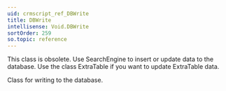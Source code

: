 ```yaml
---
uid: crmscript_ref_DBWrite
title: DBWrite
intellisense: Void.DBWrite
sortOrder: 259
so.topic: reference
---
```



This class is obsolete. Use SearchEngine to insert or update data to the database. Use the class ExtraTable if you want to update ExtraTable data.


Class for writing to the database.
